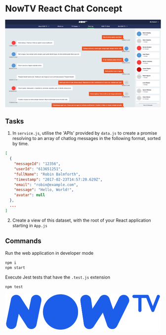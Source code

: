 # NowTV React Chat Concept

![NowTV](./screenshot.jpg)

## Tasks

1. In `service.js`, utilise the 'APIs' provided by `data.js` to create a promise resolving to an array of chatlog messages in the following format, sorted by time.
```json
[
  {
    "messageId": "12356",
    "userId": "613651251",
    "fullName": "Robin Balmforth",
    "timestamp": "2017-02-23T14:57:20.629Z",
    "email": "robin@example.com",
    "message": "Hello, World!",
    "avatar": null
  },
  ...
]
```

2. Create a view of this dataset, with the root of your React application starting in `App.js`

## Commands

Run the web application in developer mode
```bash
npm i
npm start
```
Execute Jest tests that have the `.test.js` extension
```bash
npm test
```

![NowTV](./logo.png)